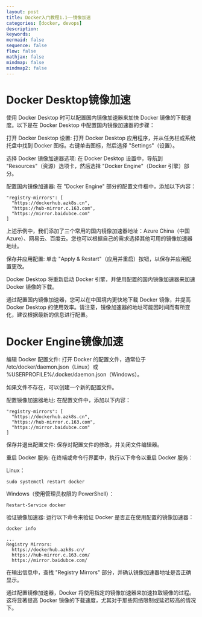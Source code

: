 ```yaml
---
layout: post
title: Docker入门教程1.1——镜像加速
categories: [docker, devops]
description:
keywords:
mermaid: false
sequence: false
flow: false
mathjax: false
mindmap: false
mindmap2: false
---
```


# Docker Desktop镜像加速
使用 Docker Desktop 时可以配置国内镜像加速器来加快 Docker 镜像的下载速度。以下是在 Docker Desktop 中配置国内镜像加速器的步骤：

打开 Docker Desktop 设置: 打开 Docker Desktop 应用程序，并从任务栏或系统托盘中找到 Docker 图标。右键单击图标，然后选择 "Settings"（设置）。

选择 Docker 镜像加速器选项: 在 Docker Desktop 设置中，导航到 "Resources"（资源）选项卡，然后选择 "Docker Engine"（Docker 引擎）部分。

配置国内镜像加速器: 在 "Docker Engine" 部分的配置文件框中，添加以下内容：

```
"registry-mirrors": [
  "https://dockerhub.azk8s.cn",
  "https://hub-mirror.c.163.com",
  "https://mirror.baidubce.com"
]
```
上述示例中，我们添加了三个常用的国内镜像加速器地址：Azure China（中国 Azure）、网易云、百度云。您也可以根据自己的需求选择其他可用的镜像加速器地址。

保存并应用配置: 单击 "Apply & Restart"（应用并重启）按钮，以保存并应用配置更改。

Docker Desktop 将重新启动 Docker 引擎，并使用配置的国内镜像加速器来加速 Docker 镜像的下载。

通过配置国内镜像加速器，您可以在中国境内更快地下载 Docker 镜像，并提高 Docker Desktop 的使用效率。请注意，镜像加速器的地址可能因时间而有所变化，建议根据最新的信息进行配置。

# Docker Engine镜像加速

编辑 Docker 配置文件: 打开 Docker 的配置文件，通常位于 /etc/docker/daemon.json（Linux）或 %USERPROFILE%/.docker/daemon.json（Windows）。

如果文件不存在，可以创建一个新的配置文件。

配置镜像加速器地址: 在配置文件中，添加以下内容：

```
"registry-mirrors": [
  "https://dockerhub.azk8s.cn",
  "https://hub-mirror.c.163.com",
  "https://mirror.baidubce.com"
]
```

保存并退出配置文件: 保存对配置文件的修改，并关闭文件编辑器。

重启 Docker 服务: 在终端或命令行界面中，执行以下命令以重启 Docker 服务：

Linux：

```
sudo systemctl restart docker
```

Windows（使用管理员权限的 PowerShell）：
```
Restart-Service docker
```

验证镜像加速器: 运行以下命令来验证 Docker 是否正在使用配置的镜像加速器：
```
docker info
```

```
...
Registry Mirrors:
  https://dockerhub.azk8s.cn/
  https://hub-mirror.c.163.com/
  https://mirror.baidubce.com/
```
在输出信息中，查找 "Registry Mirrors" 部分，并确认镜像加速器地址是否正确显示。

通过配置镜像加速器，Docker 将使用指定的镜像加速器来加速拉取镜像的过程。这将显著提高 Docker 镜像的下载速度，尤其对于那些网络限制或延迟较高的情况下。
